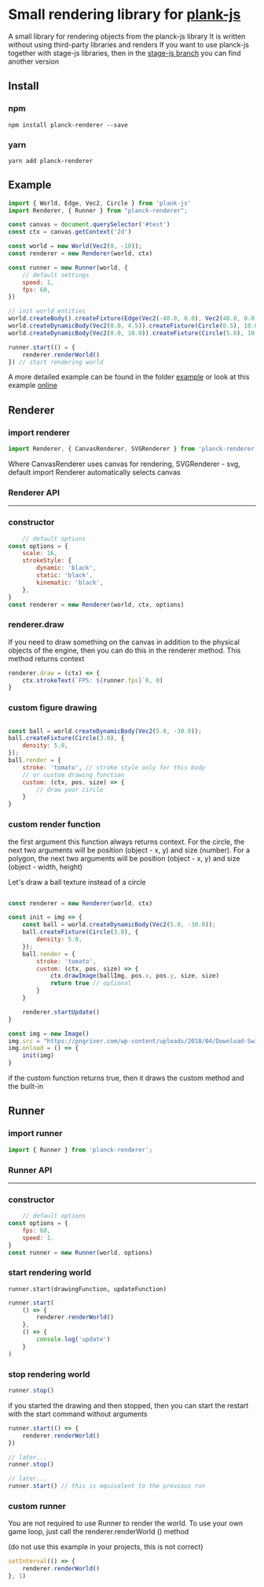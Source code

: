 # Small rendering library for [plank-js](https://github.com/shakiba/planck.js "plank-js")

A small library for rendering objects from the planck-js library
It is written without using third-party libraries and renders
If you want to use planck-js together with stage-js libraries, then in the [stage-js branch](https://github.com/RealPeha/planck-renderer/tree/stage-js "stage-js branch") you can find another version

## Install

### npm
```
npm install planck-renderer --save
```

### yarn
```
yarn add planck-renderer
```

## Example


```javascript
import { World, Edge, Vec2, Circle } from 'plank-js'
import Renderer, { Runner } from "planck-renderer";

const canvas = document.querySelector('#test')
const ctx = canvas.getContext('2d')

const world = new World(Vec2(0, -10));
const renderer = new Renderer(world, ctx)

const runner = new Runner(world, {
	// default settings
	speed: 1,
	fps: 60,
})

// init world entities
world.createBody().createFixture(Edge(Vec2(-40.0, 0.0), Vec2(40.0, 0.0)));
world.createDynamicBody(Vec2(0.0, 4.5)).createFixture(Circle(0.5), 10.0);
world.createDynamicBody(Vec2(0.0, 10.0)).createFixture(Circle(5.0), 10.0);

runner.start(() = {
	renderer.renderWorld()
}) // start rendering world
```

A more detailed example can be found in the folder [example](https://github.com/RealPeha/planck-renderer/tree/master/example "example")
or look at this example [online](https://codesandbox.io/s/hungry-colden-70rji "online")

## Renderer

### import renderer
```javascript
import Renderer, { CanvasRenderer, SVGRenderer } from 'planck-renderer';
```
Where CanvasRenderer uses canvas for rendering, SVGRenderer - svg, default import Renderer automatically selects canvas

### Renderer API

------------

### constructor 
```javascript
	// default options
const options = {
	scale: 16,
	strokeStyle: {
    	dynamic: 'black',
    	static: 'black',
    	kinematic: 'black',
    },
}
const renderer = new Renderer(world, ctx, options)
```

### renderer.draw

If you need to draw something on the canvas in addition to the physical objects of the engine, then you can do this in the renderer method.
This method returns context

```javascript
renderer.draw = (ctx) => {
	ctx.strokeText(`FPS: ${runner.fps}`0, 0)
}
```

### custom figure drawing

```javascript

const ball = world.createDynamicBody(Vec2(5.0, -30.0));
ball.createFixture(Circle(3.0), {
	density: 5.0,
});
ball.render = {
	stroke: 'tomato', // stroke style only for this body
	// or custom drawing function
	custom: (ctx, pos, size) => {
		// draw your circle
	}
}
```

### custom render function

the first argument this function always returns context. For the circle, the next two arguments will be position (object - x, y) and size (number). For a polygon, the next two arguments will be position (object - x, y) and size (object - width, height)

Let's draw a ball texture instead of a circle

```javascript

const renderer = new Renderer(world, ctx)

const init = img => {
	const ball = world.createDynamicBody(Vec2(5.0, -30.0));
	ball.createFixture(Circle(3.0), {
		density: 5.0,
	});
	ball.render = {
		stroke: 'tomato',
		custom: (ctx, pos, size) => {
			ctx.drawImage(ballImg, pos.x, pos.y, size, size)
			return true // optional
		}
	}

	renderer.startUpdate()
}

const img = new Image()
img.src = "https://pngriver.com/wp-content/uploads/2018/04/Download-Swimming-Pool-Ball-PNG-File.png"
img.onload = () => {
	init(img)
}
```

if the custom function returns true, then it draws the custom method and the built-in

## Runner

### import runner
```javascript
import { Runner } from 'planck-renderer';
```

### Runner API

------------

### constructor 
```javascript
	// default options
const options = {
	fps: 60,
	speed: 1.
}
const runner = new Runner(world, options)
```

### start rendering world
`runner.start(drawingFunction, updateFunction)`

```javascript
runner.start(
	() => {
		renderer.renderWorld()
	},
	() => {
		console.log('update')
	}
)
```

### stop rendering world
```javascript
runner.stop()
```

if you started the drawing and then stopped, then you can start the restart with the start command without arguments

```javascript
runner.start(() => {
	renderer.renderWorld()
})

// later...
runner.stop()

// later...
runner.start() // this is equivalent to the previous run
```

### custom runner

You are not required to use Runner to render the world. To use your own game loop, just call the renderer.renderWorld () method

(do not use this example in your projects, this is not correct)
```javascript
setInterval(() => {
	renderer.renderWorld()
}, 1)
```